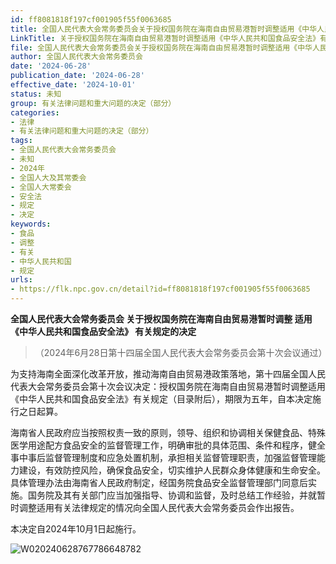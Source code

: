 ```yaml
---
id: ff8081818f197cf001905f55f0063685
title: 全国人民代表大会常务委员会关于授权国务院在海南自由贸易港暂时调整适用《中华人民共和国食品安全法》有关规定的决定
LinkTitle: 关于授权国务院在海南自由贸易港暂时调整适用《中华人民共和国食品安全法》有关规定的决定（2024）
file: 全国人民代表大会常务委员会关于授权国务院在海南自由贸易港暂时调整适用《中华人民共和国食品安全法》有关规定的决定_20240628_ff8081818f197cf001905f55f0063685.docx
author: 全国人民代表大会常务委员会
date: '2024-06-28'
publication_date: '2024-06-28'
effective_date: '2024-10-01'
status: 未知
group: 有关法律问题和重大问题的决定（部分）
categories:
- 法律
- 有关法律问题和重大问题的决定（部分）
tags:
- 全国人民代表大会常务委员会
- 未知
- 2024年
- 全国人大及其常委会
- 全国人大常委会
- 安全法
- 规定
- 决定
keywords:
- 食品
- 调整
- 有关
- 中华人民共和国
- 规定
urls:
- https://flk.npc.gov.cn/detail?id=ff8081818f197cf001905f55f0063685
---
```


**全国人民代表大会常务委员会 关于授权国务院在海南自由贸易港暂时调整 适用《中华人民共和国食品安全法》 有关规定的决定**

> （2024年6月28日第十四届全国人民代表大会常务委员会第十次会议通过）

为支持海南全面深化改革开放，推动海南自由贸易港政策落地，第十四届全国人民代表大会常务委员会第十次会议决定：授权国务院在海南自由贸易港暂时调整适用《中华人民共和国食品安全法》有关规定（目录附后），期限为五年，自本决定施行之日起算。

海南省人民政府应当按照权责一致的原则，领导、组织和协调相关保健食品、特殊医学用途配方食品安全的监督管理工作，明确审批的具体范围、条件和程序，健全事中事后监督管理制度和应急处置机制，承担相关监督管理职责，加强监督管理能力建设，有效防控风险，确保食品安全，切实维护人民群众身体健康和生命安全。具体管理办法由海南省人民政府制定，经国务院食品安全监督管理部门同意后实施。国务院及其有关部门应当加强指导、协调和监督，及时总结工作经验，并就暂时调整适用有关法律规定的情况向全国人民代表大会常务委员会作出报告。

本决定自2024年10月1日起施行。

![W020240628767786648782](../images/ff8081818f197cf001905f55f0063685/image_01.jpg)
